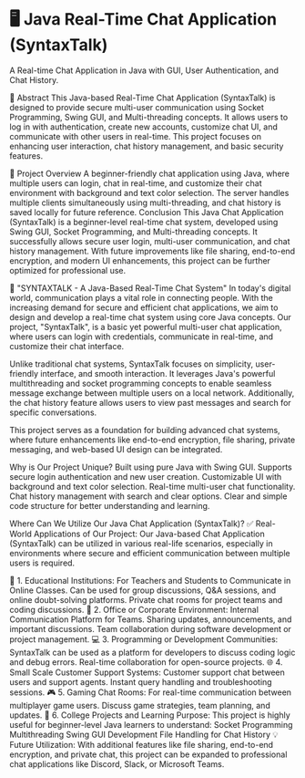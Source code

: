 # 🖥️ Java Real-Time Chat Application (SyntaxTalk)
A Real-time Chat Application in Java with GUI, User Authentication, and Chat History.


📌 Abstract
This Java-based Real-Time Chat Application (SyntaxTalk) is designed to provide secure multi-user communication using Socket Programming, Swing GUI, and Multi-threading concepts. It allows users to log in with authentication, create new accounts, customize chat UI, and communicate with other users in real-time. This project focuses on enhancing user interaction, chat history management, and basic security features.


🎯 Project Overview
A beginner-friendly chat application using Java, where multiple users can login, chat in real-time, and customize their chat environment with background and text color selection. The server handles multiple clients simultaneously using multi-threading, and chat history is saved locally for future reference.
Conclusion
This Java Chat Application (SyntaxTalk) is a beginner-level real-time chat system, developed using Swing GUI, Socket Programming, and Multi-threading concepts. It successfully allows secure user login, multi-user communication, and chat history management. With future improvements like file sharing, end-to-end encryption, and modern UI enhancements, this project can be further optimized for professional use.


🌟 "SYNTAXTALK - A Java-Based Real-Time Chat System"
In today's digital world, communication plays a vital role in connecting people. With the increasing demand for secure and efficient chat applications, we aim to design and develop a real-time chat system using core Java concepts. Our project, "SyntaxTalk", is a basic yet powerful multi-user chat application, where users can login with credentials, communicate in real-time, and customize their chat interface.

Unlike traditional chat systems, SyntaxTalk focuses on simplicity, user-friendly interface, and smooth interaction. It leverages Java's powerful multithreading and socket programming concepts to enable seamless message exchange between multiple users on a local network. Additionally, the chat history feature allows users to view past messages and search for specific conversations.

This project serves as a foundation for building advanced chat systems, where future enhancements like end-to-end encryption, file sharing, private messaging, and web-based UI design can be integrated.


 Why is Our Project Unique?
Built using pure Java with Swing GUI.
Supports secure login authentication and new user creation.
Customizable UI with background and text color selection.
Real-time multi-user chat functionality.
Chat history management with search and clear options.
Clear and simple code structure for better understanding and learning.


Where Can We Utilize Our Java Chat Application (SyntaxTalk)?
✅ Real-World Applications of Our Project:
Our Java-based Chat Application (SyntaxTalk) can be utilized in various real-life scenarios, especially in environments where secure and efficient communication between multiple users is required.

🚀 1. Educational Institutions:
For Teachers and Students to Communicate in Online Classes.
Can be used for group discussions, Q&A sessions, and online doubt-solving platforms.
Private chat rooms for project teams and coding discussions.
🏢 2. Office or Corporate Environment:
Internal Communication Platform for Teams.
Sharing updates, announcements, and important discussions.
Team collaboration during software development or project management.
💻 3. Programming or Development Communities:
SyntaxTalk can be used as a platform for developers to discuss coding logic and debug errors.
Real-time collaboration for open-source projects.
🌐 4. Small Scale Customer Support Systems:
Customer support chat between users and support agents.
Instant query handling and troubleshooting sessions.
🎮 5. Gaming Chat Rooms:
For real-time communication between multiplayer game users.
Discuss game strategies, team planning, and updates.
🏫 6. College Projects and Learning Purpose:
This project is highly useful for beginner-level Java learners to understand:
Socket Programming
Multithreading
Swing GUI Development
File Handling for Chat History
💡 Future Utilization:
With additional features like file sharing, end-to-end encryption, and private chat, this project can be expanded to professional chat applications like Discord, Slack, or Microsoft Teams.







